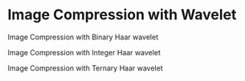 # Image Compression with Wavelet
Image Compression with Binary Haar wavelet

Image Compression with Integer Haar wavelet

Image Compression with Ternary Haar wavelet
